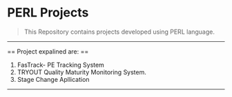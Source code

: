 # PERL Projects
>This Repository contains projects developed using PERL language.
---

== Project expalined are: ==
1. FasTrack- PE Tracking System
2. TRYOUT Quality Maturity Monitoring System.
3. Stage Change Apllication
***
